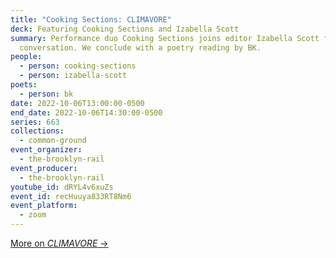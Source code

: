 ```yaml
---
title: "Cooking Sections: CLIMAVORE"
deck: Featuring Cooking Sections and Izabella Scott
summary: Performance duo Cooking Sections joins editor Izabella Scott for a
  conversation. We conclude with a poetry reading by BK.
people:
  - person: cooking-sections
  - person: izabella-scott
poets:
  - person: bk
date: 2022-10-06T13:00:00-0500
end_date: 2022-10-06T14:30:00-0500
series: 663
collections:
  - common-ground
event_organizer:
  - the-brooklyn-rail
event_producer:
  - the-brooklyn-rail
youtube_id: dRYL4v6xuZs
event_id: recHuuya833RT8Nm6
event_platform:
  - zoom
---
```

[M﻿ore on *CLIMAVORE* →](https://www.climavore.org/)